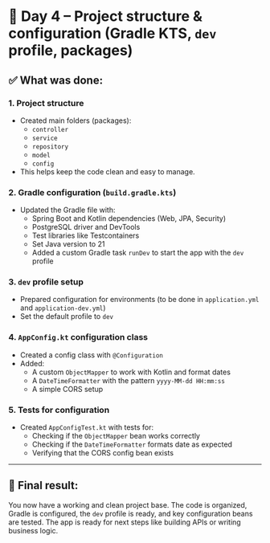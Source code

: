# 🧩 Day 4 – Project structure & configuration (Gradle KTS, `dev` profile, packages)

## ✅ What was done:

### 1. Project structure
- Created main folders (packages):
    - `controller`
    - `service`
    - `repository`
    - `model`
    - `config`
- This helps keep the code clean and easy to manage.

### 2. Gradle configuration (`build.gradle.kts`)
- Updated the Gradle file with:
    - Spring Boot and Kotlin dependencies (Web, JPA, Security)
    - PostgreSQL driver and DevTools
    - Test libraries like Testcontainers
    - Set Java version to 21
    - Added a custom Gradle task `runDev` to start the app with the `dev` profile

### 3. `dev` profile setup
- Prepared configuration for environments (to be done in `application.yml` and `application-dev.yml`)
- Set the default profile to `dev`

### 4. `AppConfig.kt` configuration class
- Created a config class with `@Configuration`
- Added:
    - A custom `ObjectMapper` to work with Kotlin and format dates
    - A `DateTimeFormatter` with the pattern `yyyy-MM-dd HH:mm:ss`
    - A simple CORS setup
  
### 5. Tests for configuration
- Created `AppConfigTest.kt` with tests for:
    - Checking if the `ObjectMapper` bean works correctly
    - Checking if the `DateTimeFormatter` formats date as expected
    - Verifying that the CORS config bean exists

---

## 🎯 Final result:
You now have a working and clean project base. The code is organized, Gradle is configured, the `dev` profile is ready, and key configuration beans are tested. The app is ready for next steps like building APIs or writing business logic.


